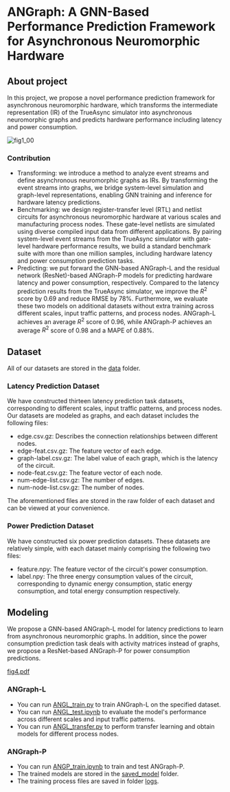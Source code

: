# ANGraph: A GNN-Based Performance Prediction Framework for Asynchronous Neuromorphic Hardware

## About project
In this project, we propose a novel performance prediction framework for asynchronous neuromorphic hardware, which transforms the intermediate representation (IR) of the TrueAsync simulator into asynchronous neuromorphic graphs and predicts hardware performance including latency and power consumption.

![fig1_00](https://github.com/user-attachments/assets/e7f0f284-bbf2-44de-9dfd-58eb1837ca2b)



### Contribution
* Transforming: we introduce a method to analyze event streams and define asynchronous neuromorphic graphs as IRs. By transforming the event streams into graphs, we bridge system-level simulation and graph-level representations, enabling GNN training and inference for hardware latency predictions.
* Benchmarking: we design register-transfer level (RTL) and netlist circuits for asynchronous neuromorphic hardware at various scales and manufacturing process nodes. These gate-level netlists are simulated using diverse compiled input data from different applications. By pairing system-level event streams from the TrueAsync simulator with gate-level hardware performance results, we build a standard benchmark suite with more than one million samples, including hardware latency and power consumption prediction tasks.
* Predicting: we put forward the GNN-based ANGraph-L and the residual network (ResNet)-based ANGraph-P models for predicting hardware latency and power consumption, respectively. Compared to the latency prediction results from the TrueAsync simulator, we improve the $R^2$ score by 0.69 and reduce RMSE by 78\%. Furthermore, we evaluate these two models on additional datasets without extra training across different scales, input traffic patterns, and process nodes. ANGraph-L achieves an average $R^2$ score of 0.96, while ANGraph-P achieves an average $R^2$ score of 0.98 and a MAPE of 0.88\%. 

##

<!-- Benchmarking -->
## Dataset
All of our datasets are stored in the [data](./data) folder.
### Latency Prediction Dataset
We have constructed thirteen latency prediction task datasets, corresponding to different scales, input traffic patterns, and process nodes. Our datasets are modeled as graphs, and each dataset includes the following files:
* edge.csv.gz: Describes the connection relationships between different nodes.
* edge-feat.csv.gz: The feature vector of each edge.
* graph-label.csv.gz: The label value of each graph, which is the latency of the circuit.
* node-feat.csv.gz: The feature vector of each node.
* num-edge-list.csv.gz: The number of edges.
* num-node-list.csv.gz: The number of nodes.

The aforementioned files are stored in the raw folder of each dataset and can be viewed at your convenience.


### Power Prediction Dataset  
We have constructed six power prediction datasets. These datasets are relatively simple, with each dataset mainly comprising the following two files:
* feature.npy: The feature vector of the circuit's power consumption.
* label.npy: The three energy consumption values of the circuit, corresponding to dynamic energy consumption, static energy consumption, and total energy consumption respectively.

<!-- Modeling and Advancing -->
## Modeling
 We propose a GNN-based ANGraph-L model for latency predictions to learn from asynchronous neuromorphic graphs. In addition, since the power consumption prediction task deals with activity matrices instead of graphs, we propose a ResNet-based ANGraph-P for power consumption predictions.

[fig4.pdf](https://github.com/user-attachments/files/18514454/fig4.pdf)


### ANGraph-L 
* You can run [ANGL_train.py](ANGL_train.py) to train ANGraph-L on the specified dataset.
* You can run [ANGL_test.ipynb](ANGL_test.ipynb) to evaluate the model's performance across different scales and input traffic patterns.
* You can run [ANGL_transfer.py](ANGL_transfer.py) to perform transfer learning and obtain models for different process nodes.
### ANGraph-P
* You can run [ANGP_train.ipynb](ANGP_train.ipynb) to train and test ANGraph-P.
* The trained models are stored in the [saved_model](saved_model) folder.
* The training process files are saved in folder [logs](./logs).

